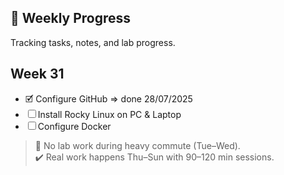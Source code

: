 ## 📅 Weekly Progress

Tracking tasks, notes, and lab progress.


## Week 31 

- 🗹 Configure GitHub => done 28/07/2025
- ☐ Install Rocky Linux on PC & Laptop
- ☐ Configure Docker


> 🔄 No lab work during heavy commute (Tue–Wed).  
> ✔️ Real work happens Thu–Sun with 90–120 min sessions.
